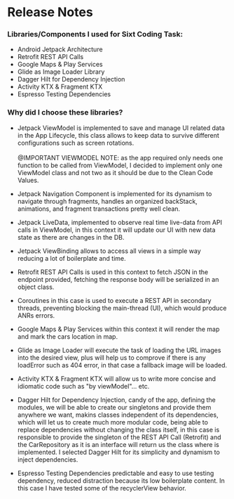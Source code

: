 # Release Notes

### Libraries/Components I used for Sixt Coding Task:

  * Android Jetpack Architecture
  * Retrofit REST API Calls
  * Google Maps & Play Services
  * Glide as Image Loader Library
  * Dagger Hilt for Dependency Injection
  * Activity KTX & Fragment KTX
  * Espresso Testing Dependencies
  
### Why did I choose these libraries?
  
  * Jetpack ViewModel is implemented to save and manage UI related data in the App Lifecycle, this class allows to keep data to survive different configurations
                      such as screen rotations. <br><br>@IMPORTANT VIEWMODEL NOTE: as the app required only needs one function to be called from ViewModel, I decided to implement only one
                      ViewModel class and not two as it should be due to the Clean Code Values.<br>
                      
  * Jetpack Navigation Component is implemented for its dynamism to navigate through fragments, handles an organized backStack, animations, and fragment transactions
                      pretty well clean.
                      
  * Jetpack LiveData, implemented to observe real time live-data from API calls in ViewModel, in this context it will update our UI with new data state as there are changes in the DB.
  * Jetpack ViewBinding allows to access all views in a simple way reducing a lot of boilerplate and time.
  
  * Retrofit REST API Calls is used in this context to fetch JSON in the endpoint provided, fetching the response body will be serialized in an object class.
  
  * Coroutines in this case is used to execute a REST API in secondary threads, preventing blocking the main-thread (UI), which would produce ANRs errors.
  
  * Google Maps & Play Services within this context it will render the map and mark the cars location in map.
  
  * Glide as Image Loader will execute the task of loading the URL images into the desired view, plus will help us to comprove if there is any loadError such as 404 error, in that case
  a fallback image will be loaded.
  
  * Activity KTX & Fragment KTX will allow us to write more concise and idiomatic code such as "by viewModel"... etc.
  
  * Dagger Hilt for Dependency Injection, candy of the app, defining the modules, we will be able to create our singletons and provide them anywhere we want, makins classes independent of its dependencies,
  which will let us to create much more modular code, being able to replace dependencies without changing the class itself, in this case
  is responsible to provide the singleton of the REST API Call (Retrofit) and the CarRepository as it is an interface will return us the class where is implemented. I selected Dagger Hilt 
  for its simplicity and dynamism to inject dependencies.
  
  * Espresso Testing Dependencies predictable and easy to use testing dependency, reduced distraction because its low boilerplate content. In this case I have tested some of the recyclerView 
  behavior.

